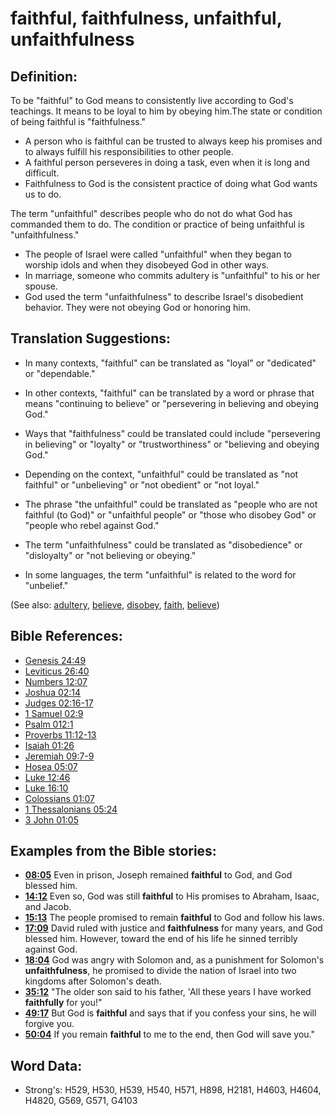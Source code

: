 # faithful, faithfulness, unfaithful, unfaithfulness #

## Definition: ##

To be "faithful" to God means to consistently live according to God's teachings. It means to be loyal to him by obeying him.The state or condition of being faithful is "faithfulness."

* A person who is faithful can be trusted to always keep his promises and to always fulfill his responsibilities to other people.
* A faithful person perseveres in doing a task, even when it is long and difficult.
* Faithfulness to God is the consistent practice of doing what God wants us to do.

The term "unfaithful" describes people who do not do what God has commanded them to do. The condition or practice of being unfaithful is "unfaithfulness."

* The people of Israel were called "unfaithful" when they began to worship idols and when they disobeyed God in other ways.
* In marriage, someone who commits adultery is "unfaithful" to his or her spouse.
* God used the term "unfaithfulness" to describe Israel's disobedient behavior. They were not obeying God or honoring him.

## Translation Suggestions: ##

* In many contexts, "faithful" can be translated as "loyal" or "dedicated" or "dependable."
* In other contexts, "faithful" can be translated by a word or phrase that means "continuing to believe" or "persevering in believing and obeying God."
* Ways that "faithfulness" could be translated could include "persevering in believing" or "loyalty" or "trustworthiness" or "believing and obeying God."

* Depending on the context, "unfaithful" could be translated as "not faithful" or "unbelieving" or "not obedient" or "not loyal."
* The phrase "the unfaithful" could be translated as "people who are not faithful (to God)" or "unfaithful people" or "those who disobey God" or "people who rebel against God."
* The term "unfaithfulness" could be translated as "disobedience" or "disloyalty" or "not believing or obeying."
* In some languages, the term "unfaithful" is related to the word for "unbelief."

(See also: [adultery](../kt/adultery.md), [believe](../kt/believe.md), [disobey](../other/disobey.md), [faith](../kt/faith.md), [believe](../kt/believe.md))

## Bible References: ##

* [Genesis 24:49](rc://en/tn/help/gen/24/49)
* [Leviticus 26:40](rc://en/tn/help/lev/26/40)
* [Numbers 12:07](rc://en/tn/help/num/12/07)
* [Joshua 02:14](rc://en/tn/help/jos/02/14)
* [Judges 02:16-17](rc://en/tn/help/jdg/02/16)
* [1 Samuel 02:9](rc://en/tn/help/1sa/02/9)
* [Psalm 012:1](rc://en/tn/help/psa/012/1)
* [Proverbs 11:12-13](rc://en/tn/help/pro/11/12)
* [Isaiah 01:26](rc://en/tn/help/isa/01/26)
* [Jeremiah 09:7-9](rc://en/tn/help/jer/09/07)
* [Hosea 05:07](rc://en/tn/help/hos/05/07)
* [Luke 12:46](rc://en/tn/help/luk/12/46)
* [Luke 16:10](rc://en/tn/help/luk/16/10)
* [Colossians 01:07](rc://en/tn/help/col/01/07)
* [1 Thessalonians 05:24](rc://en/tn/help/1th/05/24)
* [3 John 01:05](rc://en/tn/help/3jn/01/05)

## Examples from the Bible stories: ##

* __[08:05](rc://en/tn/help/obs/08/05)__ Even in prison, Joseph remained __faithful__  to God, and God blessed him.
* __[14:12](rc://en/tn/help/obs/14/12)__ Even so, God was still __faithful__  to His promises to Abraham, Isaac, and Jacob.
* __[15:13](rc://en/tn/help/obs/15/13)__ The people promised to remain __faithful__  to God and follow his laws.
* __[17:09](rc://en/tn/help/obs/17/09)__ David ruled with justice and __faithfulness__  for many years, and God blessed him. However, toward the end of his life he sinned terribly against God.
* __[18:04](rc://en/tn/help/obs/18/04)__ God was angry with Solomon and, as a punishment for Solomon's __unfaithfulness__, he promised to divide the nation of Israel into two kingdoms after Solomon's death.
* __[35:12](rc://en/tn/help/obs/35/12)__ "The older son said to his father, 'All these years I have worked __faithfully__  for you!"
* __[49:17](rc://en/tn/help/obs/49/17)__ But God is __faithful__  and says that if you confess your sins, he will forgive you.
* __[50:04](rc://en/tn/help/obs/50/04)__ If you remain __faithful__  to me to the end, then God will save you."

## Word Data: ##

* Strong's: H529, H530, H539, H540, H571, H898, H2181, H4603, H4604, H4820, G569, G571, G4103
